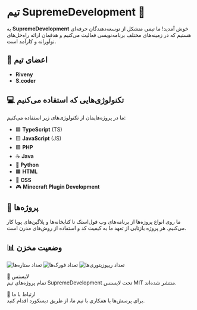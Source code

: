 # تیم SupremeDevelopment 🚀

به **SupremeDevelopment** خوش آمدید! ما تیمی متشکل از توسعه‌دهندگان حرفه‌ای هستیم که در زمینه‌های مختلف برنامه‌نویسی فعالیت می‌کنیم و هدفمان ارائه راه‌حل‌های نوآورانه و کارآمد است.

## 👥 اعضای تیم

- **Riveny**
- **S.coder**

## 💻 تکنولوژی‌هایی که استفاده می‌کنیم

ما در پروژه‌هایمان از تکنولوژی‌های زیر استفاده می‌کنیم:

- 🟦 **TypeScript** (TS)
- 🟨 **JavaScript** (JS)
- 🟪 **PHP**
- ☕ **Java**
- 🐍 **Python**
- 🟧 **HTML**
- 🎨 **CSS**
- 🎮 **Minecraft Plugin Development**

## 🚀 پروژه‌ها

ما روی انواع پروژه‌ها از برنامه‌های وب فول‌استک تا کتابخانه‌ها و پلاگین‌های پویا کار می‌کنیم. هر پروژه بازتابی از تعهد ما به کیفیت کد و استفاده از روش‌های مدرن است.

## 📊 وضعیت مخزن

![تعداد ستاره‌ها](https://img.shields.io/github/stars/SupremeDevelopment/repository?style=social)
![تعداد فورک‌ها](https://img.shields.io/github/forks/SupremeDevelopment/repository)
![تعداد ریپوزیتوری‌ها](https://img.shields.io/github/repo-size/SupremeDevelopment/repository)

📄 لایسنس  
تمام پروژه‌های تیم SupremeDevelopment تحت لایسنس MIT منتشر شده‌اند.

🤝 ارتباط با ما  
برای پرسش‌ها یا همکاری با تیم ما، از طریق دیسکورد اقدام کنید.

